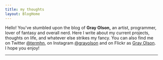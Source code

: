 ```yaml
---
title: my thoughts
layout: BlogHome
---
```


Hello! You've stumbled upon the blog of **Gray Olson,** an artist, programmer, lover of fantasy and overall nerd.
Here I write about my current projects, thoughts on life, and whatever else strikes my fancy. You can also 
find me on Twitter [@termhn](http://twitter.com/termhn/), on Instagram [@grayolson](http://instagram.com/grayolson/)
and on Flickr as [Gray Olson](http://flickr.com/grayolson/). I hope you enjoy!

---